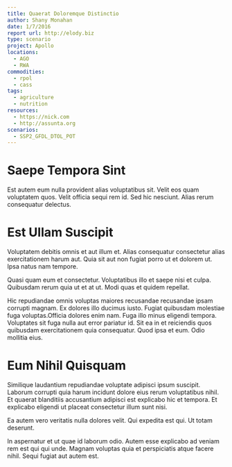 ```yaml
---
title: Quaerat Doloremque Distinctio
author: Shany Monahan
date: 1/7/2016
report url: http://elody.biz
type: scenario
project: Apollo
locations:
  - AGO
  - RWA
commodities:
  - rpol
  - cass
tags:
  - agriculture
  - nutrition
resources:
  - https://nick.com
  - http://assunta.org
scenarios:
  - SSP2_GFDL_DTOL_POT
---
```

# Saepe Tempora Sint
Est autem eum nulla provident alias voluptatibus sit. Velit eos quam voluptatem quos. Velit officia sequi rem id. Sed hic nesciunt. Alias rerum consequatur delectus.

# Est Ullam Suscipit
Voluptatem debitis omnis et aut illum et. Alias consequatur consectetur alias exercitationem harum aut. Quia sit aut non fugiat porro ut et dolorem ut. Ipsa natus nam tempore.
 Quasi quam eum et consectetur. Voluptatibus illo et saepe nisi et culpa. Quibusdam rerum quia ut et at ut. Modi quas et quidem repellat.
 Hic repudiandae omnis voluptas maiores recusandae recusandae ipsam corrupti magnam. Ex dolores illo ducimus iusto. Fugiat quibusdam molestiae fuga voluptas.Officia dolores enim nam. Fuga illo minus eligendi tempora. Voluptates sit fuga nulla aut error pariatur id. Sit ea in et reiciendis quos quibusdam exercitationem quia consequatur. Quod ipsa et eum. Odio mollitia eius.

# Eum Nihil Quisquam
Similique laudantium repudiandae voluptate adipisci ipsum suscipit. Laborum corrupti quia harum incidunt dolore eius rerum voluptatibus nihil. Et quaerat blanditiis accusantium adipisci est explicabo hic et tempora. Et explicabo eligendi ut placeat consectetur illum sunt nisi.
 Ea autem vero veritatis nulla dolores velit. Qui expedita est qui. Ut totam deserunt.
 In aspernatur et ut quae id laborum odio. Autem esse explicabo ad veniam rem est qui qui unde. Magnam voluptas quia et perspiciatis atque facere nihil. Sequi fugiat aut autem est.
